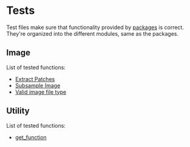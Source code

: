 # Tests

Test files make sure that functionality provided by [packages](../packages) is correct.
They're organized into the different modules, same as the packages.

## Image

List of tested functions:
*   [Extract Patches](image/extract_patches.py)
*   [Subsample Image](image/subsample.py)
*   [Valid image file type](image/is_image.py)

## Utility

List of tested functions:
*   [get_function](utility/call_function.py)